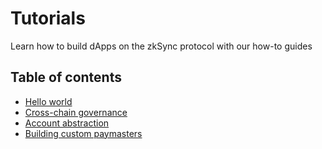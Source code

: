 # Tutorials

Learn how to build dApps on the zkSync protocol with our how-to guides

## Table of contents
- [Hello world](../developer-guides/hello-world.md)
- [Cross-chain governance](./tutorials/cross-chain-tutorial.md)
- [Account abstraction](./tutorials/custom-aa-tutorial.md)
- [Building custom paymasters](./tutorials/custom-paymaster-tutorial.md)

